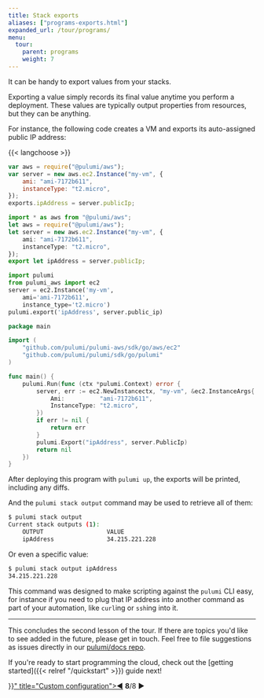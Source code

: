 ```yaml
---
title: Stack exports
aliases: ["programs-exports.html"]
expanded_url: /tour/programs/
menu:
  tour:
    parent: programs
    weight: 7
---
```


It can be handy to export values from your stacks.

Exporting a value simply records its final value anytime you perform a deployment.  These values are typically output
properties from resources, but they can be anything.

For instance, the following code creates a VM and exports its auto-assigned public IP address:

{{< langchoose >}}

```javascript
var aws = require("@pulumi/aws");
var server = new aws.ec2.Instance("my-vm", {
    ami: "ami-7172b611",
    instanceType: "t2.micro",
});
exports.ipAddress = server.publicIp;
```

```typescript
import * as aws from "@pulumi/aws";
let aws = require("@pulumi/aws");
let server = new aws.ec2.Instance("my-vm", {
    ami: "ami-7172b611",
    instanceType: "t2.micro",
});
export let ipAddress = server.publicIp;
```

```python
import pulumi
from pulumi_aws import ec2
server = ec2.Instance('my-vm',
    ami='ami-7172b611',
    instance_type='t2.micro')
pulumi.export('ipAddress', server.public_ip)
```

```go
package main

import (
    "github.com/pulumi/pulumi-aws/sdk/go/aws/ec2"
    "github.com/pulumi/pulumi/sdk/go/pulumi"
)

func main() {
    pulumi.Run(func (ctx *pulumi.Context) error {
        server, err := ec2.NewInstancectx, "my-vm", &ec2.InstanceArgs{
            Ami:          "ami-7172b611",
            InstanceType: "t2.micro",
        })
        if err != nil {
            return err
        }
        pulumi.Export("ipAddress", server.PublicIp)
        return nil
    })
}
```

After deploying this program with `pulumi up`, the exports will be printed, including any diffs.

And the `pulumi stack output` command may be used to retrieve all of them:

```bash
$ pulumi stack output
Current stack outputs (1):
    OUTPUT                  VALUE
    ipAddress               34.215.221.228
```

Or even a specific value:

```bash
$ pulumi stack output ipAddress
34.215.221.228
```

This command was designed to make scripting against the `pulumi` CLI easy, for instance if you need to plug that IP
address into another command as part of your automation, like `curl`ing or `ssh`ing into it.

***

This concludes the second lesson of the tour.  If there are topics you'd like to see added in the future, please
get in touch.  Feel free to file suggestions as issues directly in our
[pulumi/docs repo](https://github.com/pulumi/docs/issues).

If you're ready to start programming the cloud, check out the [getting started]({{< relref "/quickstart" >}}) guide next!

<div class="tour-nav">
    <a class="tour-button enabled" href="{{< relref "programs-configuration.md" >}}" title="Custom configuration">◀</a>
    <span class="tour-index"><strong>8</strong>/8</span>
    <a class="tour-button disabled">▶</a>
</div>
